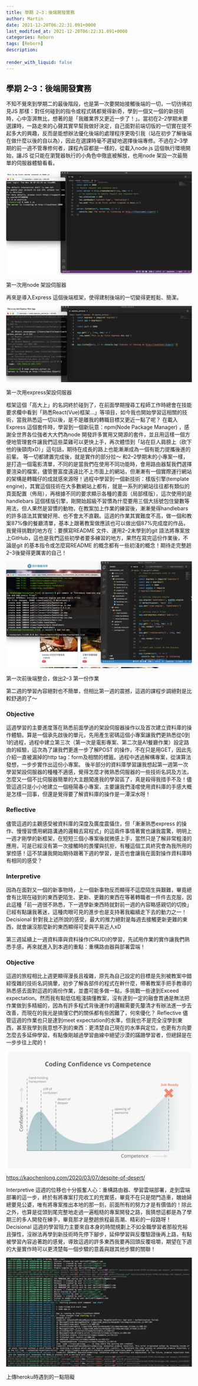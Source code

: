 ```yaml
---
title: 學期 2–3：後端開發實務
author: Martin
date: 2021-12-20T06:22:31.091+0000
last_modified_at: 2021-12-20T06:22:31.091+0000
categories: Reborn
tags: [Reborn]
description: 

render_with_liquid: false
---
```


## 學期 2–3：後端開發實務

不知不覺來到學期二的最後階段，也是第一次要開始接觸後端的一切，一切彷彿初見JS 那樣：對任何碰到的指令或程式碼都覺得新奇，學到一個又一個的新技術時，心中澎湃無比，想著的是「我離業界又更近一步了！」。當初在2–2學期末要選課時，一路走來的心聲其實早幫我做好決定，自己面對前端切版的一切實在提不起多大的興趣，反而是能想辦法優化後端的處理程序更吸引我（站在初步了解後端在做什麼以後的自以為），因此在選課時毫不遲疑地選擇後端專修。不過在2–3學期的前一週不管專修何者，課程內容都是一樣的，從載入node\.js 這個執行環境開始，讓JS 從只能在瀏覽器執行的小角色中徹底被解放，也用node 架設一次最簡單的伺服器體驗看看。


![第一次用node 架設伺服器](/assets/af03abe5b1e7/1*lsk0tg5XAzMxL-heP9VEgw.png)

第一次用node 架設伺服器

再來是導入Express 這個後端框架，使得建制後端的一切變得更輕鬆、簡潔。


![第一次用express架設伺服器](/assets/af03abe5b1e7/1*TxK5zvKavKKu5KNxVBCaMw.png)

第一次用express架設伺服器

框架這個「高大上」的名詞終於碰到了，在前面學期搜尋工程師工作時總會在技能要求欄中看到「熟悉React\(Vue\)框架…」等項目，如今我也開始學習這相關的技術，當我熟悉這一切以後，是不是離我的轉職目標又更近一點了呢？
在載入Express 這個套件時，學習到一個新玩意：npm\(Node Package Manager\) ，感謝全世界各位強者大大們為node 開發許多實用又開源的套件，並且用這樣一個方便地管理套件讓我們這些菜雞可以更快上手，再次體悟到「站在巨人肩膀上（砍下他的後頸肉xD）」這句話，期待在成長的路上也能漸漸成為一個有能力提攜後進的前輩。
等一切都建置完成後，就是實作的部分拉～ 和2–2學期末的小專案一樣，是打造一個電影清單，不同的是當我們在使用不同功能時，會用路由器幫我們選擇要渲染的檔案，儘管豐富度遠遠比不上市面上的網站，但漸漸有一個實際運行網站的架構是轉職仔的成就感來源呀！過程中學習到一個新技術：樣版引擎\(template engine\)，其實這個技術在大多數網站上都有，就是一系列的網站往往都有類似的頁面配置（佈局），再根據不同的要求顯示各種的畫面（局部樣版），這次使用的是handlebars 這個樣版引擎，剛開始超級不習慣為什麼要用三個大括號包住變數等用法，但人果然是習慣的動物，在教案加上作業的練習後，漸漸覺得handlebars 的許多語法其實蠻好用、也不會太不直觀。這週的作業其實難度不高，做一個和教案87%像的餐廳清單，基本上跟著教案做應該也可以做出個87%完成度的作品，我覺得挑戰的地方在：要撰寫README 文件、運用2–2末學到的git 語法將專案放上GitHub，這也是我們這些初學者要多練習的地方，果然在寫完這份作業後，不論是git 的基本指令或怎麼寫README 的概念都有一些初淺的概念！期待走完整趟2–3後變得更厲害的自己！


![第一次前後端整合，做出2–3 第一份作業](/assets/af03abe5b1e7/1*lStXIeRnpGPpkc-u1Pw13w.png)

第一次前後端整合，做出2–3 第一份作業

第二週的學習內容絕對也不簡單，但相比第一週的震撼，這週的課程步調絕對是比較舒適的了～

### Objective
這週學習的主要進度落在熟悉前面學過的架設伺服器操作以及首次建立資料庫的操作體驗。算是一個承先啟後的單元，先用產生密碼這個小專案讓我們更熟悉從0到1的過程，過程中建立第三次（第一次是電影專案、第二次是A1餐廳作業）設定路由的經驗，這次為了讓我們更進一步了解POST 的操作，不在只是用GET，因此先介紹一直被漏掉的http tag：form及相關的標籤。過程中透過解構專案，從演算法發想，一步步實作出這份小專案。
後半部分的資料庫學習讓我想起第一週第一次學習架設伺服器的種種不適感，覺得怎麼才微熟悉伺服器的一些技術名詞及方法，怎麼又一個不比伺服器簡單的大主題闖進我的學習區了，真是殺得我措手不及！儘管這週只是小小地建立一個極陽春小專案，主要讓我們淺嚐使用資料庫的手感大概是怎樣一回事，但還是覺得要了解資料庫的操作是一潭深水呀！
### Reflective
儘管這週的主觀感受被資料庫的深度及廣度震懾住，但「漸漸熟悉express 的操作、慢慢習慣用網路溝通的邏輯去寫程式」的這兩件事情著實也讓我震驚，明明上一週才剛學的新框架，在短短三個小專案後就微感上手，當然只是了解非常粗淺的應用，可是已經沒有第一次接觸時的畏懼與抗拒，有種這個工具終究會為我所用的掌控感！這不禁讓我開始期待跟著下週的學習，是否也會讓我在面對操作資料庫時有相同的感受？
### Interpretive
因為在面對又一個的新事物時，上一個新事物反而顯得不這麼陌生與艱難，畢竟總會有比現在碰到的東西更陌生、更新、更難的東西在等著轉職者一件件去克服，因此這種「前一週很不熟悉，下一週學新東西時就對前一週的內容略感親切的切換」已經有點讓我著迷，這種肉眼可見的進步也是支持著我繼續走下去的動力之一！
Decisional
針對我上述所說的感受，最大的推力絕對是每週去接觸更新更難的東西，就會讓沒那麼新的東西顯得可愛與平易近人xD

第三週延續上一週資料庫與資料操作\(CRUD\)的學習，先試用作業的實作讓我們熟悉手感，再來就進入到本週的重點：重構路由器與部署雲端！

### Objective
這週的旅程相比上週更顯得漫長且複雜，原先為自己設定的目標是先別被教案中錯綜復雜的技術名詞搞暈，初步了解各部件的程式在幹什麼，帶著教案手把手教導的熟悉感去面對這週的兩份作業，並盡可能多做一點，多挑戰一些達到Exceed expectation。然而我有點低估粗淺搞懂教案，沒有達到一定的融會貫通是無法把作業做到多精細的，因為有許多程式背後運作的邏輯需要先釐清才有辦法進一步去改善，而現在的我光是搞懂它們的關係都有些困難了，何來優化？
Reflective
儘管這週的作業也只是達到meet expectation的水準，但我也不是完全沒學到東西，甚至我學到我意想不到的東西：更清楚自己現在的水準與定位，也更有方向要怎麼去多延伸學習。有點像剛越過學習曲線中絕望沙漠的蹣跚學習者，但總歸是在一步步往上爬的！


![[https://kaochenlong\.com/2020/03/07/despite\-of\-desert/](https://kaochenlong.com/2020/03/07/despite-of-desert/)](/assets/af03abe5b1e7/1*4ZvBBkIFsImTgd0VJSxDfA.png)

[https://kaochenlong\.com/2020/03/07/despite\-of\-desert/](https://kaochenlong.com/2020/03/07/despite-of-desert/)

Interpretive
這週的位移也十分振奮人心：重構路由器、學習雲端部署，走到雲端部署的這一步，終於有將專案打完收工的充實感，畢竟不在只是閉門造車，醜媳婦總要見公婆，唯有將專案推出本地的那一刻，前面所有的努力才是有價值的！除此之外，也算是從頭到尾完整地走過一遍粗糙的專案開發之路，我猜想這都是為了學期三的多人開發在練手，畢竟那才是整趟旅程最高潮、精彩的一段路呀！
Decisional
這週的學習阻力主要來自本身的時間規劃上不如全職學習者那般充裕且彈性，沒辦法再學到新技術時先停下腳步，延伸學習與反覆驗證後再上路，有點被學習內容追著跑的感覺，導致這週的許多東西我要再回頭反覆咀嚼，期望在下週的大量實作時可以更清楚每一個步驟的意義與跟其他步驟的關聯！


![上傳heroku時遇到的一點阻礙](/assets/af03abe5b1e7/1*3kBduLleQS897e0QMAWBuA.png)

上傳heroku時遇到的一點阻礙




